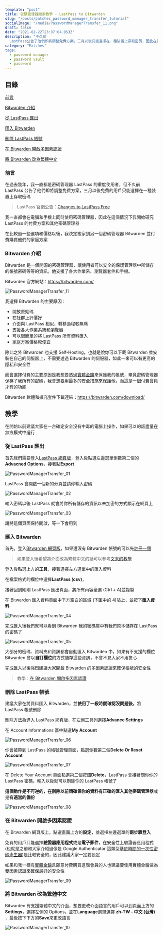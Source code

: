 ```yaml
---
template: "post"
title: 密碼管理器搬家教學 - LastPass to Bitwarden
slug: "/posts/patches_password_manager_transfer_tutorial"
socialImage: "/media/PasswordManagerTransfer_11.png"
draft: false
date: "2021-02-22T23:07:04.953Z"
description: "不久前
  LastPass公告了他們即將調整免費方案，三月以後只能選擇在一種裝置上存取密碼，因此在這個情況下我開始研究LastPass的付費方案和其他密碼管理器。在比較過後，我決定搬家到另一個密碼管理器Bitwarden"
category: "Patches"
tags:
  - password manager
  - password vault
  - password
---
```


## 目錄

[前言](#前言)

[Bitwarden 介紹](#bitwarden介紹)

[從 LastPass 匯出](#從lastpass匯出)

[匯入 Bitwarden](#匯入bitwarden)

[刪除 LastPass 帳號](#刪除lastpass帳號)

[在 Bitwarden 開啟多因素認證](#在bitwarden開啟多因素認證)

[將 Bitwarden 改為繁體中文](#將bitwarden改為繁體中文)

### 前言

在過去幾年，我一直都是密碼管理器 LastPass 的重度使用者，但不久前 LastPass 公告了他們即將調整免費方案，三月以後免費的用戶只能選擇在一種裝置上存取密碼

> LastPass 官網公告：[Changes to LastPass Free](https://blog.lastpass.com/2021/02/changes-to-lastpass-free/)

我一直都會在電腦和手機上同時使用密碼管理器，因此在這個情況下我開始研究 LastPass 的付費方案和其他密碼管理器

在比較過一些選項和價格以後，我決定搬家到另一個密碼管理器 Bitwarden 並付費購買他們的家庭方案

### Bitwarden 介紹

Bitwarden 是一個開源的密碼管理器，讓使用者可以安全的保護管理器中所儲存的帳號密碼等等的資訊。他支援了各大作業系、瀏覽器套件和手機。

Bitwarden 官方網站：<https://bitwarden.com/>

![PasswordManagerTransfer_11](/media/PasswordManagerTransfer_11.png)

我選擇 Bitwarden 的主要原因：

- 開放原始碼
- 在社群上評價好
- 介面與 LastPass 相似，轉移過程較無痛
- 支援各大作業系統和瀏覽器
- 可以很簡單的將 LastPass 所有資料匯入
- 家庭方案價格較便宜

除此之外 Bitwarden 也支援 Self-Hosting，也就是說你可以下載 Bitwarden 並安裝在自己的伺服器上，不需要透過 Bitwarden 的伺服器，如此一來可以有更高的隱私和安全性

而會選擇付費的主要原因是我想要透過[實體金鑰](/posts/ep28_why_you_shouldnt_use_sms_as_2FA#u2f-實體金鑰)來保護我的帳號，畢竟密碼管理器保存了我所有的密碼，我會想要用最多的安全措施來保護他，而這是一個付費會員才有的功能

[](https://bitwarden.com/)Bitwarden 軟體和擴充套件下載連結：<https://bitwarden.com/download/>

## 教學

在開始以前建議大家在一台確定安全沒有中毒的電腦上操作，如果可以的話盡量在無痕模式中進行

### 從 LastPass 匯出

首先我們需要登入[LastPass 網頁版](https://lastpass.com/?ac=1)，登入後點選左邊選單倒數第二個的**Advacned Options**，接著點**Export**

![PasswordManagerTransfer_01](/media/PasswordManagerTransfer_01.png)

LastPass 會開啟一個新的分頁並請你輸入密碼

![PasswordManagerTransfer_02](/media/PasswordManagerTransfer_02.png)

輸入密碼以後 LastPass 就會將你所有儲存的資訊以未加密的方式顯示在網頁上

![PasswordManagerTransfer_03](/media/PasswordManagerTransfer_03.png)

請將這個頁面保持開啟，等一下會用到

### 匯入 Bitwarden

首先，登入[Bitwarden 網頁版](https://vault.bitwarden.com/#/)，如果還沒有 Bitwarden 帳號的可以先[註冊一個](https://vault.bitwarden.com/#/register)

> 如果登入後希望將介面改為繁體中文的話可以參考[文末的教學](#將-bitwarden-改為繁體中文)

登入後點選上方的**工具**，接著選擇左方選單中的匯入資料

在檔案格式的欄位中選擇**LastPass (csv)**，

接著回到剛剛 LastPass 匯出頁面，將所有內容全選 (Ctrl + A)並複製

在 Bitwarden 匯入資料頁面中下方空白的區域 (下圖中的 4)貼上，並按下**匯入資料**

![PasswordManagerTransfer_04](/media/PasswordManagerTransfer_04.png)

完成匯入後我們就可以看到 Bitwarden 我的密碼庫中有我們原本儲存在 LastPass 的密碼了

![PasswordManagerTransfer_05](/media/PasswordManagerTransfer_05.png)

大部分的密碼、資料夾和資訊都會自動匯入 Bitwarden 中，如果有不支援的欄位 Bitwarden 會以**自訂欄位**的方式儲存這些資訊，不會不見大家不用擔心

完成匯入以後強烈建議大家開啟 Bitwarden 的多因素認證來確保帳號的安全性

> 教學：[在 Bitwarden 開啟多因素認證](#在-bitwarden-開啟多因素認證)

### 刪除 LastPass 帳號

建議大家在將資料匯入 Bitwarden，並**使用了一段時間確認沒問題後**，將 LastPass 帳號刪除

刪除方法為進入 LastPass 網頁版，在左側工具列選擇**Advance Settings**

在 Account Informations 區中點選**My Account**

![PasswordManagerTransfer_06](/media/PasswordManagerTransfer_06.png)

你會被帶到 LastPass 的帳號管理頁面，點選倒數第二個**Delete Or Reset Account**

![PasswordManagerTransfer_07](/media/PasswordManagerTransfer_07.png)

在 Delete Your Account 頁面點選第二個按鈕**Delete**，LastPass 會接著問你你的 LastPass 密碼，輸入以後就可以刪除你的 LastPass 帳號了

**這個動作是不可逆的，**在刪除以前請確保你的資料有**正確的匯入其他密碼管理器**或是**有適當的備份**

![PasswordManagerTransfer_08](/media/PasswordManagerTransfer_08.png)

### 在 Bitwarden 開啟多因素認證

在 Bitwarden 網頁版上，點選畫面上方的**設定**，並選擇左邊選單的**兩步驟登入**

免費的用戶只能選擇**驗證器應用程式**或是**電子郵件**，在安全性上驗證器應用程式 (也就是之前和大家介紹過像是 Google Authenticator 這類型[基於時間的一次性密碼產生器](/posts/ep28_why_you_shouldnt_use_sms_as_2FA#totp密碼產生器))是比較安全的，因此建議大家一定要設定

如果和我一樣有[實體金鑰](/posts/ep28_why_you_shouldnt_use_sms_as_2FA#u2f-實體金鑰)且願意付費購買進階會員的人也建議要使用實體金鑰做為雙因素認證來確保最好的安全性

![PasswordManagerTransfer_09](/media/PasswordManagerTransfer_09.png)

### 將 Bitwarden 改為繁體中文

Bitwarden 有支援繁體中文的介面，想要更改介面語言的用戶可以到頁面上方的**Settings**，選擇左側的 Options，並在**Language**選單選擇 **zh-TW - 中文 (台灣)** ，最後按下下方的**Save**來更改語言

![PasswordManagerTransfer_10](/media/PasswordManagerTransfer_10.png)
